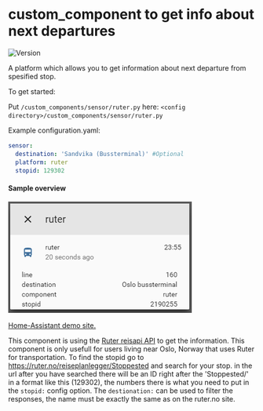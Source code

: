 # custom_component to get info about next departures
![Version](https://img.shields.io/badge/version-0.0.2-green.svg?style=for-the-badge)
  
A platform which allows you to get information about next departure from spesified stop.
  
To get started:
  
Put `/custom_components/sensor/ruter.py` here:
`<config directory>/custom_components/sensor/ruter.py`  
  
Example configuration.yaml: 
```yaml
sensor:
  destination: 'Sandvika (Bussterminal)' #Optional
  platform: ruter
  stopid: 129302
```
#### Sample overview
![Sample overview](overview.png)
  
[Home-Assistant demo site.](https://ha-test-ruter.halfdecent.io)
  
This component is using the [Ruter reisapi API](http://reisapi.ruter.no/Help) to get the information.
 This component is only usefull for users living near Oslo, Norway that uses Ruter for transportation.
 To find the stopid go to https://ruter.no/reiseplanlegger/Stoppested and search for your stop.
 in the url after you have searched there will be an ID right after the 'Stoppested/' in a format like this (129302), the numbers there is what you need to put in the `stopid:` config option.
 The `destionation:` can be used to filter the responses, the name must be exactly the same as on the ruter.no site.